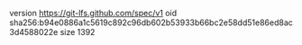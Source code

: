 version https://git-lfs.github.com/spec/v1
oid sha256:b94e0886a1c5619c892c96db602b53933b66bc2e58dd51e86ed8ac3d4588022e
size 1392
